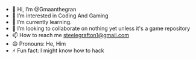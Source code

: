 - 👋 Hi, I’m @Gmaanthegran
- 👀 I’m interested in Coding And Gaming
- 🌱 I’m currently learning.
- 💞️ I’m looking to collaborate on nothing yet unless it's a game repository
- 📫 How to reach me steelegrafton1@gmail.com
- 😄 Pronouns: He, Him
- ⚡ Fun fact: I might know how to hack

<!---
Gmaanthegran/Gmaanthegran is a ✨ special ✨ repository because its `README.md` (this file) appears on your GitHub profile.
You can click the Preview link to take a look at your changes.
--->
